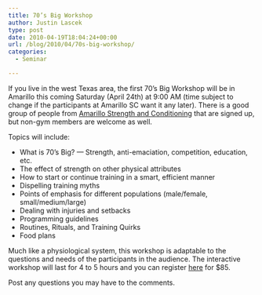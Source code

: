 ```yaml
---
title: 70’s Big Workshop
author: Justin Lascek
type: post
date: 2010-04-19T18:04:24+00:00
url: /blog/2010/04/70s-big-workshop/
categories:
  - Seminar

---
```

If you live in the west Texas area, the first 70&#8217;s Big Workshop will be in Amarillo this coming Saturday (April 24th) at 9:00 AM (time subject to change if the participants at Amarillo SC want it any later). There is a good group of people from [Amarillo Strength and Conditioning][1] that are signed up, but non-gym members are welcome as well.
  

  
Topics will include:

  * What is 70&#8217;s Big? &#8212; Strength, anti-emaciation, competition, education, etc.
  * The effect of strength on other physical attributes
  * How to start or continue training in a smart, efficient manner
  * Dispelling training myths
  * Points of emphasis for different populations (male/female, small/medium/large)
  * Dealing with injuries and setbacks
  * Programming guidelines
  * Routines, Rituals, and Training Quirks
  * Food plans

Much like a physiological system, this workshop is adaptable to the questions and needs of the participants in the audience. The interactive workshop will last for 4 to 5 hours and you can register <a href="http://events.constantcontact.com/register/event?oeidk=a07e2txzequf7efd84c" target="_blank">here</a> for $85.
  

  
Post any questions you may have to the comments.

 [1]: http://amarillosc.com
